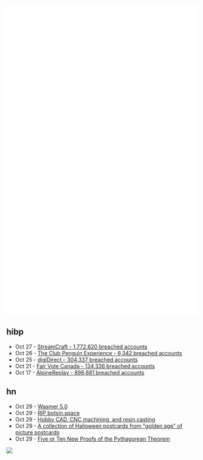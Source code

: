 ![Metrics](https://raw.githubusercontent.com/phixion/phixion/master/metrics.svg)

## hibp

<!--
for https://github.com/phixion/phixion/blob/main/.github/workflows/feeds.yml
-->
<!--START_SECTION:haveibeenpwnd-->
- Oct 27 - [StreamCraft - 1,772,620 breached accounts](https://haveibeenpwned.com/PwnedWebsites#StreamCraft)
- Oct 26 - [The Club Penguin Experience - 6,342 breached accounts](https://haveibeenpwned.com/PwnedWebsites#TheClubPenguinExperience)
- Oct 25 - [digiDirect - 304,337 breached accounts](https://haveibeenpwned.com/PwnedWebsites#digiDirect)
- Oct 21 - [Fair Vote Canada - 134,336 breached accounts](https://haveibeenpwned.com/PwnedWebsites#FairVoteCanada)
- Oct 17 - [AlpineReplay - 898,681 breached accounts](https://haveibeenpwned.com/PwnedWebsites#AlpineReplay)
<!--END_SECTION:haveibeenpwnd-->

## hn

<!--
for https://github.com/phixion/phixion/blob/main/.github/workflows/feeds.yml
-->
<!--START_SECTION:hn-->
- Oct 29 - [Wasmer 5.0](https://wasmer.io/posts/introducing-wasmer-v5)
- Oct 29 - [RIP botsin.space](https://muffinlabs.com/posts/2024/10/29/10-29-rip-botsin-space/)
- Oct 29 - [Hobby CAD, CNC machining, and resin casting](https://lcamtuf.coredump.cx/gcnc/full/)
- Oct 29 - [A collection of Halloween postcards from "golden age" of picture postcards](https://publicdomainreview.org/collection/halloween-postcards/)
- Oct 29 - [Five or Ten New Proofs of the Pythagorean Theorem](https://www.tandfonline.com/doi/full/10.1080/00029890.2024.2370240)
<!--END_SECTION:hn-->

<!--
for https://yhype.me
-->
![](https://hit.yhype.me/github/profile?user_id=13013670)
